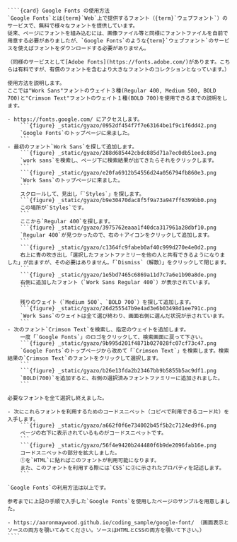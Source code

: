 `````{div} taskcard
````{card} Google Fonts の使用方法
`Google Fonts`とは{term}`Web`上で提供するフォント（{term}`ウェブフォント`）のサービスで、無料で様々なフォントを提供しています。
従来、ページにフォントを組み込むには、画像ファイル等と同様にフォントファイルを自前で用意する必要がありましたが、`Google Fonts`のような{term}`ウェブフォント`のサービスを使えばフォントをダウンロードする必要がありません。

（同様のサービスとして[Adobe Fonts](https://fonts.adobe.com/)があります。こちらは有料ですが、有償のフォントを含むより大きなフォントのコレクションとなっています。）

使用方法を説明します。
ここでは"Work Sans"フォントのウェイト３種(Regular 400, Medium 500, BOLD 700)と"Crimson Text"フォントのウェイト１種(BOLD 700)を使用できるまでの説明をします。

- https://fonts.google.com/ にアクセスします。
	```{figure} _static/gyazo/0952df454f7f7e63164be1f9c1f6dd42.png
	`Google Fonts`のトップページに来ました。
	```
- 最初のフォント`Work Sans`を探して追加します。
	```{figure} _static/gyazo/288d685442cbdc885d71a7ec0db51ee3.png
	`work sans`を検索し、ページ下に検索結果が出てきたらそれをクリックします。
	```
	```{figure} _static/gyazo/e20fa6912b54556d24a056794fb860e3.png
	`Work Sans`のトップページに来ました。
	```
	スクロールして、見出し「`Styles`」を探します。
	```{figure} _static/gyazo/b9e30470dac8f5f9a73a947ff6399bb0.png
	この場所が`Styles`です。
	```
	ここから`Regular 400`を探します。
	```{figure} _static/gyazo/3975762eaaa1f40dca317961a28dbf10.png
	`Regular 400`が見つかったので、右の＋アイコンをクリックして追加します。
	```
	```{figure} _static/gyazo/c1364fc9fabeb0af40c999d270e4e0d2.png
	右上に青の吹き出し「選択したフォントファミリーを他の人と共有できるようになりました」が出ますが、その必要はありません。「`Dismiss`（解散）」をクリックして閉じます。
	```
	```{figure} _static/gyazo/1e5bd7465c6869a11d7c7a6e1b90a8de.png
	右側に追加したフォント（`Work Sans Regular 400`）が表示されています。
	```

	残りのウェイト（`Medium 500`、`BOLD 700`）を探して追加します。
	```{figure} _static/gyazo/26d255547b9e4ad3e6b03498d1ee791c.png
	`Work Sans`のウェイトは全て選び終わり、画面右側に選んだ状況が示されています。
	```
- 次のフォント`Crimson Text`を検索し、指定のウェイトを追加します。
	一度「`Google Fonts`」のロゴをクリックして、検索画面に戻って下さい。
	```{figure} _static/gyazo/9b995d201f4871b027028fc07cf73c47.png
	`Google Fonts`のトップページから改めて「`Crimson Text`」を検索します。検索結果の`Crimson Text`のフォントをクリックして選択します。
	```
	```{figure} _static/gyazo/b26e13fda2b23467bb9b5855b5ac9df1.png
	`BOLD(700)`を追加すると、右側の選択済みフォントファミリーに追加されました。
	```

必要なフォントを全て選択し終えました。

- 次にこれらフォントを利用するためのコードスニペット（コピペで利用できるコード片）を入手します。
	```{figure} _static/gyazo/a662f0f6e734002b45f5b2c7124ed9f6.png
	ページの右下に表示されているものがコードスニペットです。
	```
	```{figure} _static/gyazo/56f4e9420b244480f6b9de2096fab16e.png
	コードスニペットの部分を拡大しました。
	①を`HTML`に貼ればこのフォントが利用可能になります。
	また、このフォントを利用する際には`CSS`に②に示されたプロパティを記述します。
	```

`Google Fonts`の利用方法は以上です。

参考までに上記の手順で入手した`Google Fonts`を使用したページのサンプルを用意しました。

- https://aaronmaywood.github.io/coding_sample/google-font/ （画面表示とソースの両方を覗いてみてください。ソースはHTMLとCSSの両方を覗いて下さい。）
````
`````
